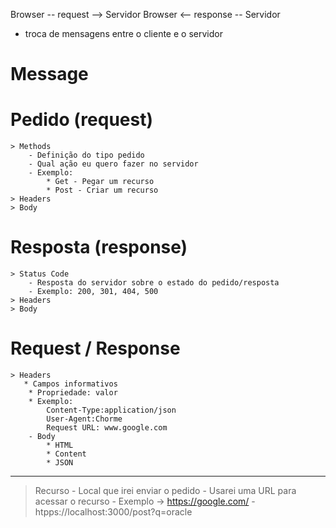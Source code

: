 Browser  -- request --> Servidor
Browser <-- response -- Servidor

- troca de mensagens entre o cliente e o servidor

<h1>Message</h1>

 # Pedido (request)
    > Methods 
        - Definição do tipo pedido
        - Qual ação eu quero fazer no servidor
        - Exemplo: 
            * Get - Pegar um recurso
            * Post - Criar um recurso
    > Headers
    > Body
       
 # Resposta (response)
    > Status Code
        - Resposta do servidor sobre o estado do pedido/resposta
        - Exemplo: 200, 301, 404, 500  
    > Headers
    > Body

 # Request / Response 
    > Headers
       * Campos informativos
        * Propriedade: valor
        * Exemplo: 
            Content-Type:application/json
            User-Agent:Chorme
            Request URL: www.google.com
        - Body
            * HTML
            * Content
            * JSON
  
  -------------------
> Recurso
    - Local que irei enviar o pedido
    - Usarei uma URL para acessar o recurso
    - Exemplo -> https://google.com/
    - htpps://localhost:3000/post?q=oracle




